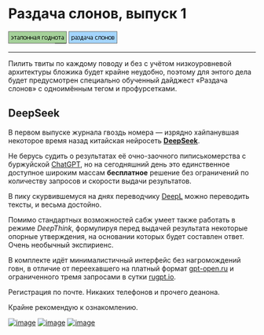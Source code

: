 # Раздача слонов, выпуск 1

[![image](../../../data/tags/good/tag_good.png)](../../../data/tags/good)
[![image](../../../data/tags/elephants/tag_elephants.png)](../../../data/tags/elephants)

-----

Пилить твиты по каждому поводу и без с учётом низкоуровневой архитектуры бложика будет крайне неудобно, поэтому для энтого дела будет предусмотрен специально обученный дайджест «Раздача слонов» с одноимённым тегом и профурсетками.

## DeepSeek

В первом выпуске журнала гвоздь номера — изрядно хайпанувшая некоторое время назад китайская нейросеть **[DeepSeek](https://chat.deepseek.com/)**.

Не берусь судить о результатах её очно-заочного пиписькомерства с буржуйской [ChatGPT](https://chatgpt.com/), но на сегодняшний день это единственное доступное широким массам **бесплатное** решение без ограничений по количеству запросов и скорости выдачи результатов.

В пику скурвившемуся на днях переводчику [DeepL](https://www.deepl.com/) можно переводить тексты, и весьма достойно.

Помимо стандартных возможностей сабж умеет также работать в режиме *DeepThink*, формулируя перед выдачей результата некоторые опорные утверждения, на основании которых будет составлен ответ. Очень необычный экспириенс.

В комплекте идёт минималистичный интерфейс без нагромождений говн, в отличие от переехавшего на платный формат [gpt-open.ru](https://gpt-open.ru/) и ограниченного тремя запросами в сутки [rugpt.io](https://rugpt.io/).

Регистрация по почте. Никаких телефонов и прочего деанона.

Крайне рекомендую к ознакомлению.

[![image](../../../../../../data-01/blob/main/2025-06-20-elephants-001/pic/deepseek_1_mini.png)](../../../../../../data-01/blob/main/2025-06-20-elephants-001/pic/deepseek_1.png)
[![image](../../../../../../data-01/blob/main/2025-06-20-elephants-001/pic/deepseek_2_mini.png)](../../../../../../data-01/blob/main/2025-06-20-elephants-001/pic/deepseek_2.png)
[![image](../../../../../../data-01/blob/main/2025-06-20-elephants-001/pic/deepseek_3_mini.png)](../../../../../../data-01/blob/main/2025-06-20-elephants-001/pic/deepseek_3.png)

